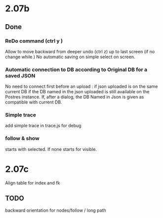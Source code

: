 # 2.07b

## Done 

### ReDo command (ctrl y ) 

Allow to move backward from deeper undo (ctrl z)  up to last screen (if no change while )
No automatic saving on simple select on screen. 

### Automatic connection to DB according to Original DB for a saved JSON

No need to connect first before an upload : 
 if json uploaded is on the same current DB
 if the DB named in the json uploaded is still available on the Postres instance. 
 If, after a dialog, the DB Named in Json is given as compatible with current DB. 


### Simple trace 
 add simple trace in trace.js for debug

### follow & show 
 starts with selected. If none starts for visible.


# 2.07c

Align table for index and fk 






## TODO 
   backward orientation for nodes/follow / long path




